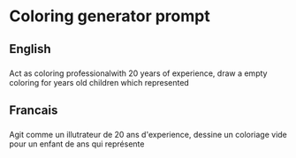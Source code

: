 # Coloring generator prompt
## English
### 
Act as coloring professionalwith 20 years of experience, draw a empty coloring for <year> years old children which represented <describe the coloring>

## Francais
### 
Agit comme un illutrateur de 20 ans d'experience, dessine un coloriage vide pour un enfant de <age> ans qui représente <Decrire le coloriage>